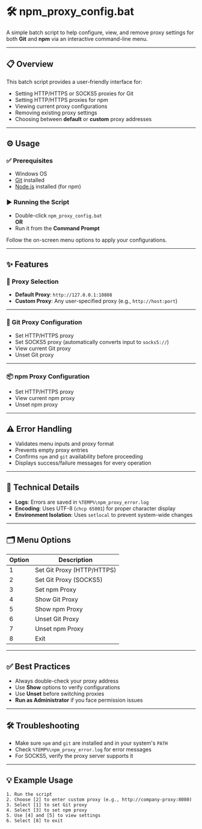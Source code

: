 # 🛠️ npm_proxy_config.bat

A simple batch script to help configure, view, and remove proxy settings for both **Git** and **npm** via an interactive command-line menu.

---

## 📋 Overview

This batch script provides a user-friendly interface for:

- Setting HTTP/HTTPS or SOCKS5 proxies for Git
- Setting HTTP/HTTPS proxies for npm
- Viewing current proxy configurations
- Removing existing proxy settings
- Choosing between **default** or **custom** proxy addresses

---

## ⚙️ Usage

### ✅ Prerequisites

- Windows OS
- [Git](https://git-scm.com/) installed
- [Node.js](https://nodejs.org/) installed (for npm)

### ▶️ Running the Script

- Double-click `npm_proxy_config.bat`  
  **OR**
- Run it from the **Command Prompt**

Follow the on-screen menu options to apply your configurations.

---

## ✨ Features

### 🔌 Proxy Selection

- **Default Proxy**: `http://127.0.0.1:10808`
- **Custom Proxy**: Any user-specified proxy (e.g., `http://host:port`)

---

### 🧰 Git Proxy Configuration

- Set HTTP/HTTPS proxy
- Set SOCKS5 proxy (automatically converts input to `socks5://`)
- View current Git proxy
- Unset Git proxy

---

### 📦 npm Proxy Configuration

- Set HTTP/HTTPS proxy
- View current npm proxy
- Unset npm proxy

---

## ⚠️ Error Handling

- Validates menu inputs and proxy format
- Prevents empty proxy entries
- Confirms `npm` and `git` availability before proceeding
- Displays success/failure messages for every operation

---

## 🧪 Technical Details

- **Logs**: Errors are saved in `%TEMP%\npm_proxy_error.log`
- **Encoding**: Uses UTF-8 (`chcp 65001`) for proper character display
- **Environment Isolation**: Uses `setlocal` to prevent system-wide changes

---

## 🗂️ Menu Options

| Option | Description                     |
|--------|---------------------------------|
| 1      | Set Git Proxy (HTTP/HTTPS)     |
| 2      | Set Git Proxy (SOCKS5)         |
| 3      | Set npm Proxy                  |
| 4      | Show Git Proxy                 |
| 5      | Show npm Proxy                 |
| 6      | Unset Git Proxy                |
| 7      | Unset npm Proxy                |
| 8      | Exit                           |

---

## ✅ Best Practices

- Always double-check your proxy address
- Use **Show** options to verify configurations
- Use **Unset** before switching proxies
- **Run as Administrator** if you face permission issues

---

## 🛠️ Troubleshooting

- Make sure `npm` and `git` are installed and in your system's `PATH`
- Check `%TEMP%\npm_proxy_error.log` for error messages
- For SOCKS5, verify the proxy server supports it

---

## 💡 Example Usage

```plaintext
1. Run the script
2. Choose [2] to enter custom proxy (e.g., http://company-proxy:8080)
3. Select [1] to set Git proxy
4. Select [3] to set npm proxy
5. Use [4] and [5] to view settings
6. Select [8] to exit
